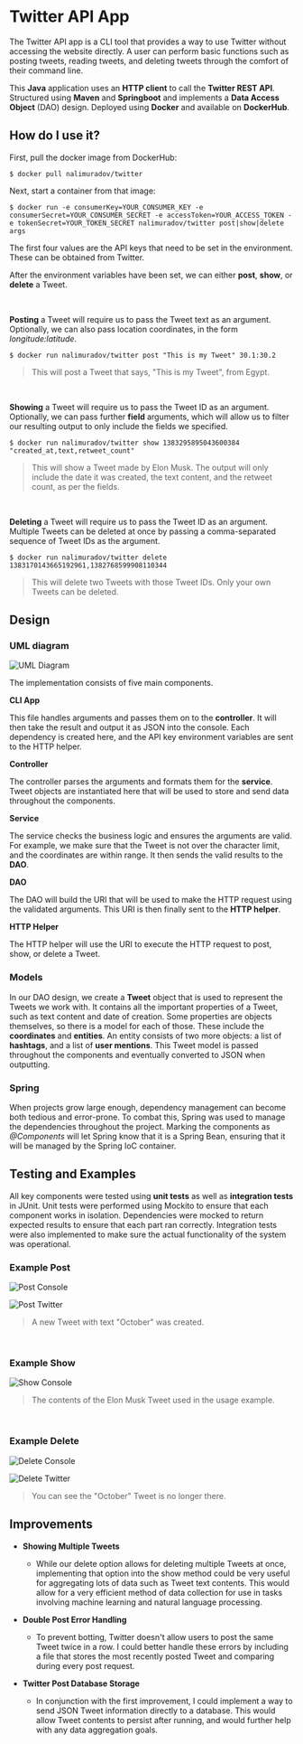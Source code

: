 # Twitter API App
The Twitter API app is a CLI tool that provides a way to use Twitter without accessing the website directly. 
A user can perform basic functions such as posting tweets, reading tweets, and 
deleting tweets through the comfort of their command line.

This **Java** application uses an **HTTP client** to call the **Twitter REST API**. 
Structured using **Maven** and **Springboot** and implements a **Data Access Object** (DAO) design. 
Deployed using **Docker** and available on **DockerHub**.

## How do I use it?
First, pull the docker image from DockerHub:
```
$ docker pull nalimuradov/twitter
```

Next, start a container from that image:
```
$ docker run -e consumerKey=YOUR_CONSUMER_KEY -e consumerSecret=YOUR_CONSUMER_SECRET -e accessToken=YOUR_ACCESS_TOKEN -e tokenSecret=YOUR_TOKEN_SECRET nalimuradov/twitter post|show|delete args
```

The first four values are the API keys that need to be set in the environment. These can be obtained from Twitter.

After the environment variables have been set, we can either **post**, **show**, or **delete** a Tweet.

<br />

**Posting** a Tweet will require us to pass the Tweet text as an argument. Optionally, we can also pass location 
coordinates, in the form *longitude:latitude*.

```
$ docker run nalimuradov/twitter post "This is my Tweet" 30.1:30.2 
```
> This will post a Tweet that says, "This is my Tweet", from Egypt.

<br />

**Showing** a Tweet will require us to pass the Tweet ID as an argument. Optionally, we can pass further **field** arguments,
which will allow us to filter our resulting output to only include the fields we specified.

```
$ docker run nalimuradov/twitter show 1383295895043600384 "created_at,text,retweet_count"
```
> This will show a Tweet made by Elon Musk. The output will only include the date it was created, 
> the text content, and the retweet count, as per the fields.

<br />

**Deleting** a Tweet will require us to pass the Tweet ID as an argument. Multiple Tweets can be deleted at once by passing
a comma-separated sequence of Tweet IDs as the argument.

```
$ docker run nalimuradov/twitter delete 1383170143665192961,1382768599908110344
```
> This will delete two Tweets with those Tweet IDs. Only your own Tweets can be deleted.

## Design
### UML diagram
![UML Diagram](assets/uml.png)


The implementation consists of five main components. 

**CLI App**

This file handles arguments and passes them on to the **controller**. It will then take the result and output it as JSON into the console. 
Each dependency is created here, and the API key environment variables are sent to the HTTP helper.

**Controller**

The controller parses the arguments and formats them for the **service**. Tweet objects are instantiated here
that will be used to store and send data throughout the components. 

**Service**

The service checks the business logic and ensures the arguments are valid. 
For example, we make sure that the Tweet is not over the character limit, and the coordinates are within range.
It then sends the valid results to the **DAO**.

**DAO**

The DAO will build the URI that will be used to make the HTTP request using the validated arguments. 
This URI is then finally sent to the **HTTP helper**.

**HTTP Helper**

The HTTP helper will use the URI to execute the HTTP request to post, show, or delete a Tweet.

### Models
In our DAO design, we create a **Tweet** object that is used to represent the Tweets we work with.
It contains all the important properties of a Tweet, such as text content and date of creation.
Some properties are objects themselves, so there is a model for each of those. 
These include the **coordinates** and **entities**. 
An entity consists of two more objects: a list of **hashtags**, and a list of **user mentions**.
This Tweet model is passed throughout the components and eventually converted to JSON when outputting.

### Spring
When projects grow large enough, dependency management can become both tedious and error-prone.
  To combat this, Spring was used to manage the dependencies throughout the project. 
  Marking the components as *@Components* will let Spring know that it is a Spring Bean, ensuring that it 
  will be managed by the Spring IoC container.

## Testing and Examples
All key components were tested using **unit tests** as well as **integration tests** in JUnit.
Unit tests were performed using Mockito to ensure that each component works in isolation. 
Dependencies were mocked to return expected results to ensure that each part ran correctly.
Integration tests were also implemented to make sure the actual functionality of the system was operational.

### Example Post
![Post Console](assets/post.png)

![Post Twitter](assets/post_twitter.png)
> A new Tweet with text "October" was created.

<br />

### Example Show
![Show Console](assets/show.png)
> The contents of the Elon Musk Tweet used in the usage example.

<br />

### Example Delete
![Delete Console](assets/delete.png)

![Delete Twitter](assets/delete_twitter.png)
> You can see the "October" Tweet is no longer there.

## Improvements

* **Showing Multiple Tweets**
    * While our delete option allows for deleting multiple Tweets at once, implementing that option into the show method
  could be very useful for aggregating lots of data such as Tweet text contents. 
 This would allow for a very efficient method of data collection for use in tasks involving machine learning and 
      natural language processing.


* **Double Post Error Handling**
  *  To prevent botting, Twitter doesn't allow users to post the same Tweet twice in a row.
     I could better handle these errors by including a file that stores the most recently posted Tweet and
     comparing during every post request.


* **Twitter Post Database Storage**
    * In conjunction with the first improvement, I could implement a way to send JSON Tweet information
  directly to a database. This would allow Tweet contents to persist after running, 
      and would further help with any data aggregation goals.
